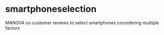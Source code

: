 # smartphoneselection
MANOVA on customer reviews to select smartphones considering multiple factors
